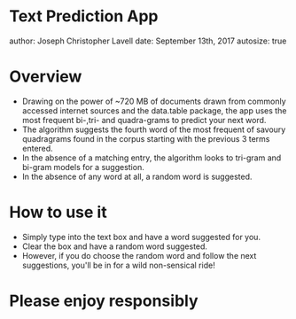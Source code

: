 Text Prediction App
========================================================
author: Joseph Christopher Lavell
date: September 13th, 2017
autosize: true

Overview
========================================================

- Drawing on the power of ~720 MB of documents drawn from commonly accessed internet sources and the data.table package, the app uses the most frequent bi-,tri- and quadra-grams to predict your next word.
- The algorithm suggests the fourth word of the most frequent of savoury quadragrams found in the corpus starting with the previous 3 terms entered. 
- In the absence of a matching entry, the algorithm looks to tri-gram and bi-gram models for a suggestion. 
- In the absence of any word at all, a random word is suggested.

How to use it
========================================================
- Simply type into the text box and have a word suggested for you. 
- Clear the box and have a random word suggested. 
- However, if you do choose the random word and follow the next suggestions, you'll be in for a wild non-sensical ride!

Please enjoy responsibly
========================================================

